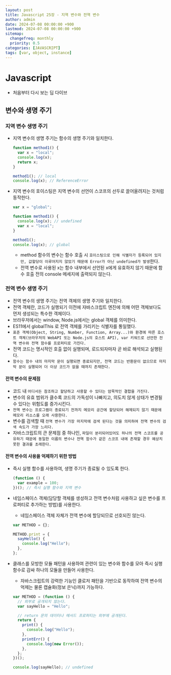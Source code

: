 ```yaml
---
layout: post
title: Javascript 25장 - 지역 변수와 전역 변수
author: admin
date: 2024-07-08 00:00:00 +900
lastmod: 2024-07-08 00:00:00 +900
sitemap:
  changefreq: monthly
  priority: 0.5
categories: [JAVASCRIPT]
tags: [var, object, instance]
---
```


# Javascript

- 처음부터 다시 보는 딥 다이브

## 변수와 생명 주기

### 지역 변수 생명 주기

- 지역 변수의 생명 주기는 함수의 생명 주기와 일치한다.

  ```jsx
  function method1() {
    var x = "local";
    console.log(x);
    return x;
  }

  method1(); // local
  console.log(x); // ReferenceError
  ```

- 지역 변수의 호이스팅은 지역 변수의 선언이 스코프의 선두로 끌어올려지는 것처럼 동작한다.

  ```jsx
  var x = "global";

  function method1() {
    console.log(x); // undefined
    var x = "local";
  }

  method1();
  console.log(x); // global
  ```

  - method 함수의 변수는 함수 호출 시 `호이스팅으로 인해 식별자가 등록되어 있지만, 값할당이 이루어지지 않았기 때문에 Error가 아닌 undefined가 발생`한다.
  - 전역 변수로 사용된 x는 함수 내부에서 선언된 x에게 유효하지 않기 때문에 함수 호출 전의 console 메세지에 출력되지 않는다.

### 전역 변수 생명 주기

- 전역 변수의 생명 주기는 전역 객체의 생명 주기와 일치한다.
- 전역 객체란, 코드가 실행되기 이전에 자바스크립트 엔진에 의해 어떤 객체보다도 먼저 생성되는 특수한 객체이다.
- 브라우저에서는 window, Node.js에서는 global 객체를 의미한다.
- ES11에서 globalThis 로 전역 객체를 가리키는 식별자를 통일했다.
- `표준 객체(Object, String, Number, Function, Array...)와 환경에 따른 호스트 객체(브라우저의 WebAPI 또는 Node.js의 호스트 API), var 키워드로 선언한 전역 변수와 전역 함수를 프로퍼티로 가진다.`
- 전역 코드는 명시적인 호출 없이 실행되며, 로드되자마자 곧 바로 해석되고 실행된다.
- `함수는 함수 내의 마지막 문이 실행되면 종료되지만, 전역 코드는 반환문이 없으므로 마지막 문이 실행되어 더 이상 코드가 없을 때까지 존재한다.`

#### 전역 변수의 문제점

- 코드 내 `어디서든 참조하고 할당하고 사용할 수 있다는 암묵적인 결합을 가진다.`
- 변수의 유효 범위가 클수록 코드의 가독성이 나빠지고, 의도치 않게 상태가 변경될 수 있다는 위험도를 증가시킨다.
- `전역 변수는 프로그램이 종료되기 전까지 메모리 공간에 할당되어 해제되지 않기 때문에 메모리 리소스를 오래 사용한다.`
- 변수를 검색할 때 `전역 변수가 가장 마지막에 검색 된다는 것을 의미하여 전역 변수의 검색 속도가 가장 느리다.`
- 자바스크립트의 큰 문제점 중 하나인, `파일이 분리되어있어도 하나의 전역 스코프를 공유하기 때문에 동일한 이름의 변수나 전역 함수가 같은 스코프 내에 존재할 경우 예상치 못한 결과를 초래한다.`

#### 전역 변수의 사용을 억제하기 위한 방법

- 즉시 실행 함수를 사용하여, 생명 주기가 종료될 수 있도록 한다.
  ```jsx
  (function () {
    var example = 100;
  })(); // 즉시 실행 함수와 지역 변수
  ```
- 네임스페이스 객체(담당할 객체를 생성하고 전역 변수처럼 사용하고 싶은 변수를 프로퍼티로 추가하는 방법)를 사용한다.

  - 네임스페이스 객체 자체가 전역 변수에 할당되므로 선호되진 않는다.

  ```jsx
  var METHOD = {};

  METHOD.print = {
    sayHello() {
      console.log("Hello");
    },
  };
  ```

- 클래스를 모방한 모듈 패턴을 사용하여 관련이 있는 변수와 함수를 모아 즉시 실행 함수로 감싸 하나의 모듈을 만들어 사용한다.

  - 자바스크립트의 강력한 기능인 클로저 패턴을 기반으로 동작하여 전역 변수의 억제는 물론 캡슐화(정보 은닉)까지 가능하다.

  ```jsx
  var METHOD = (function () {
    // 외부로 공개되지 않는다.
    var sayHello = "Hello";

    // return 문의 데이터나 메서드 프로퍼티는 외부에 공개된다.
    return {
      print() {
        console.log("Hello");
      },
      printErr() {
        console.log(new Error());
      },
    };
  })();

  console.log(sayHello); // undefined
  ```

